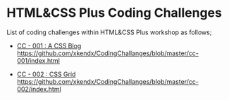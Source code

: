 # HTML&CSS Plus Coding Challenges

List of coding challenges within HTML&CSS Plus workshop as follows;

- [CC - 001 :  A CSS Blog](./cc-001/README.md) https://github.com/xkendx/CodingChallanges/blob/master/cc-001/index.html

- [CC - 002 :  CSS Grid](./cc-002/README.md) https://github.com/xkendx/CodingChallanges/blob/master/cc-002/index.html
